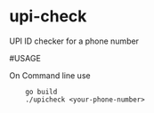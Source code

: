 # upi-check
UPI ID checker for a phone number

#USAGE

On Command line use 

```
	go build
	./upicheck <your-phone-number>
```
